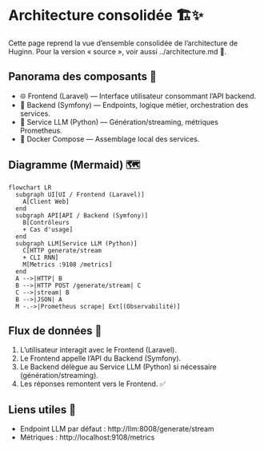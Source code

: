 # Architecture consolidée 🏗️✨

Cette page reprend la vue d’ensemble consolidée de l’architecture de Huginn. Pour la version « source », voir aussi ../architecture.md 🔗.

## Panorama des composants 🧩
- 🌐 Frontend (Laravel) — Interface utilisateur consommant l’API backend.
- 🧱 Backend (Symfony) — Endpoints, logique métier, orchestration des services.
- 🧠 Service LLM (Python) — Génération/streaming, métriques Prometheus.
- 🐳 Docker Compose — Assemblage local des services.

## Diagramme (Mermaid) 🗺️
```mermaid
flowchart LR
  subgraph UI[UI / Frontend (Laravel)]
    A[Client Web]
  end
  subgraph API[API / Backend (Symfony)]
    B[Contrôleurs
    + Cas d'usage]
  end
  subgraph LLM[Service LLM (Python)]
    C[HTTP generate/stream
    + CLI RNN]
    M[Metrics :9108 /metrics]
  end
  A -->|HTTP| B
  B -->|HTTP POST /generate/stream| C
  C -->|stream| B
  B -->|JSON| A
  M -.->|Prometheus scrape| Ext[(Observabilité)]
```

## Flux de données 🔄
1. L’utilisateur interagit avec le Frontend (Laravel).
2. Le Frontend appelle l’API du Backend (Symfony).
3. Le Backend délègue au Service LLM (Python) si nécessaire (génération/streaming).
4. Les réponses remontent vers le Frontend. ✅

## Liens utiles 🔗
- Endpoint LLM par défaut : http://llm:8008/generate/stream
- Métriques : http://localhost:9108/metrics
